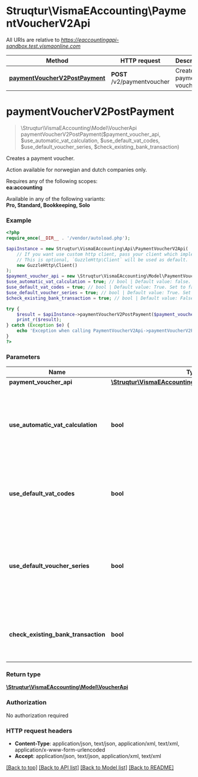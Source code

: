 # Struqtur\VismaEAccounting\PaymentVoucherV2Api

All URIs are relative to *https://eaccountingapi-sandbox.test.vismaonline.com*

Method | HTTP request | Description
------------- | ------------- | -------------
[**paymentVoucherV2PostPayment**](PaymentVoucherV2Api.md#paymentVoucherV2PostPayment) | **POST** /v2/paymentvoucher | Creates a payment voucher.


# **paymentVoucherV2PostPayment**
> \Struqtur\VismaEAccounting\Model\VoucherApi paymentVoucherV2PostPayment($payment_voucher_api, $use_automatic_vat_calculation, $use_default_vat_codes, $use_default_voucher_series, $check_existing_bank_transaction)

Creates a payment voucher.

Action available for norwegian and dutch companies only.<p>Requires any of the following scopes: <br><b>ea:accounting</b></p><p>Available in any of the following variants: <br><b>Pro, Standard, Bookkeeping, Solo</b></p>

### Example
```php
<?php
require_once(__DIR__ . '/vendor/autoload.php');

$apiInstance = new Struqtur\VismaEAccounting\Api\PaymentVoucherV2Api(
    // If you want use custom http client, pass your client which implements `GuzzleHttp\ClientInterface`.
    // This is optional, `GuzzleHttp\Client` will be used as default.
    new GuzzleHttp\Client()
);
$payment_voucher_api = new \Struqtur\VismaEAccounting\Model\PaymentVoucherApi(); // \Struqtur\VismaEAccounting\Model\PaymentVoucherApi | 
$use_automatic_vat_calculation = true; // bool | Default value: false. Set to true and specify the sales or purchase gross amount and vat rows will be added automatically.
$use_default_vat_codes = true; // bool | Default value: True. Set to false and override default vatcodes on all rows in the request.
$use_default_voucher_series = true; // bool | Default value: True. Set to false and override default voucher series (alphabetic character before number).
$check_existing_bank_transaction = true; // bool | Default value: False. Set to false and override existing bank transaction validation.

try {
    $result = $apiInstance->paymentVoucherV2PostPayment($payment_voucher_api, $use_automatic_vat_calculation, $use_default_vat_codes, $use_default_voucher_series, $check_existing_bank_transaction);
    print_r($result);
} catch (Exception $e) {
    echo 'Exception when calling PaymentVoucherV2Api->paymentVoucherV2PostPayment: ', $e->getMessage(), PHP_EOL;
}
?>
```

### Parameters

Name | Type | Description  | Notes
------------- | ------------- | ------------- | -------------
 **payment_voucher_api** | [**\Struqtur\VismaEAccounting\Model\PaymentVoucherApi**](../Model/PaymentVoucherApi.md)|  |
 **use_automatic_vat_calculation** | **bool**| Default value: false. Set to true and specify the sales or purchase gross amount and vat rows will be added automatically. | [optional]
 **use_default_vat_codes** | **bool**| Default value: True. Set to false and override default vatcodes on all rows in the request. | [optional]
 **use_default_voucher_series** | **bool**| Default value: True. Set to false and override default voucher series (alphabetic character before number). | [optional]
 **check_existing_bank_transaction** | **bool**| Default value: False. Set to false and override existing bank transaction validation. | [optional]

### Return type

[**\Struqtur\VismaEAccounting\Model\VoucherApi**](../Model/VoucherApi.md)

### Authorization

No authorization required

### HTTP request headers

 - **Content-Type**: application/json, text/json, application/xml, text/xml, application/x-www-form-urlencoded
 - **Accept**: application/json, text/json, application/xml, text/xml

[[Back to top]](#) [[Back to API list]](../../README.md#documentation-for-api-endpoints) [[Back to Model list]](../../README.md#documentation-for-models) [[Back to README]](../../README.md)

